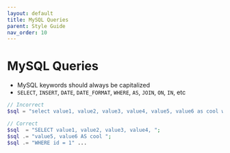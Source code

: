 ```yaml
---
layout: default
title: MySQL Queries
parent: Style Guide
nav_order: 10
---
```


# MySQL Queries
- MySQL keywords should always be capitalized 
 - `SELECT`, `INSERT`, `DATE`, `DATE_FORMAT`, `WHERE`, `AS`, `JOIN`, `ON`, `IN`, etc

```php
// Incorrect
$sql = "select value1, value2, value3, value4, value5, value6 as cool where SchoolID = 1" ...

// Correct
$sql  = "SELECT value1, value2, value3, value4, ";
$sql .= "value5, value6 AS cool ";
$sql .= "WHERE id = 1" ...
```
